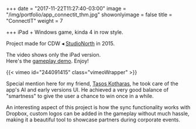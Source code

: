 +++
date = "2017-11-22T11:27:40-03:00"
image = "/img/portfolio/app_connectit_thm.jpg"
showonlyimage = false
title = "ConnectIT"
weight = 7

+++
iPad + Windows game, kinda 4 in row style.

Project made for CDW ◂ [StudioNorth](http://www.studionorth.com "StudioNorth website") in 2015.  
<!--more-->

The video shows only the iPad version.  
Here's the [gameplay demo](https://vimeo.com/243485570 "ConnectIT gameplay on Vimeo"). Enjoy!

{{< vimeo id="244091415" class="vimeoWrapper" >}}

Special mention here for my friend, [Tasos Kotharas](https://twitter.com/tasos_kotaras "Tasos Kotharas Twitter"), he took care of the app's AI and early versions UI. He achieved a very good balance of "smartness" to give the user a chance to win once in a while.

An interesting aspect of this project is how the sync functionality works with Dropbox, custom logos can be added in the gameplay without much hassle, making it a beautiful tool to showcase partners during corporate events.